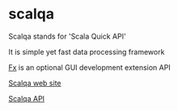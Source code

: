 # scalqa

Scalqa stands for 'Scala Quick API'

It is simple yet fast data processing framework

[Fx](https://github.com/scalqa/scalqa/tree/master/fx) is an optional GUI development extension API

[Scalqa web site](http://scalqa.org/doc/)

[Scalqa API](http://scalqa.org/doc/scalqa/index.html)



